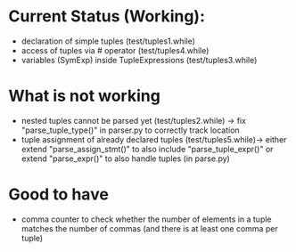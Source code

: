 # Current Status (Working):
- declaration of simple tuples (test/tuples1.while)
- access of tuples via # operator (test/tuples4.while)
- variables (SymExp) inside TupleExpressions (test/tuples3.while)

# What is not working
- nested tuples cannot be parsed yet (test/tuples2.while) -> fix "parse_tuple_type()" in parser.py to correctly track location
- tuple assignment of already declared tuples (test/tuples5.while)-> either extend "parse_assign_stmt()" to also include "parse_tuple_expr()" or extend "parse_expr()" to also handle tuples (in parse.py)

# Good to have
- comma counter to check whether the number of elements in a tuple matches the number of commas (and there is at least one comma per tuple)